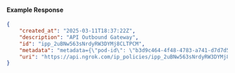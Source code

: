 <!-- Code generated for API Clients. DO NOT EDIT. -->

#### Example Response

```json
{
	"created_at": "2025-03-11T18:37:22Z",
	"description": "API Outbound Gateway",
	"id": "ipp_2uBNw563sNrdyRW3DYMj8CLTPCM",
	"metadata": "metadata={\"pod-id\": \"b3d9c464-4f48-4783-a741-d7d7d5db310f\"}",
	"uri": "https://api.ngrok.com/ip_policies/ipp_2uBNw563sNrdyRW3DYMj8CLTPCM"
}
```
